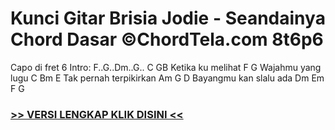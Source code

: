 
 # Kunci Gitar Brisia Jodie - Seandainya Chord Dasar ©ChordTela.com 8t6p6


Capo di fret 6 Intro: F..G..Dm..G.. C GB Ketika ku melihat F G Wajahmu yang lugu C Bm E Tak pernah terpikirkan Am G D Bayangmu kan slalu ada Dm Em F G

###  <a href="https://shortlighzx.web.app?sq=Kunci Gitar Brisia Jodie - Seandainya Chord Dasar ©ChordTela.com"> >> VERSI LENGKAP KLIK DISINI << </a>
